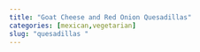 ```yaml
---
title: "Goat Cheese and Red Onion Quesadillas"
categories: [mexican,vegetarian]
slug: "quesadillas "
---
```


